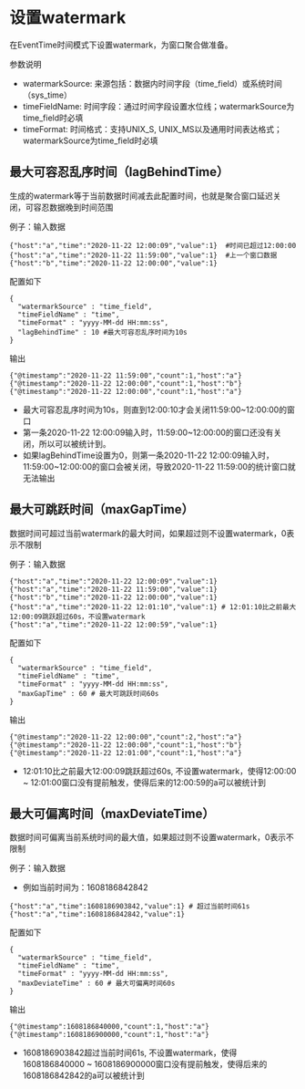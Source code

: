 # 设置watermark

在EventTime时间模式下设置watermark，为窗口聚合做准备。


参数说明

- watermarkSource: 来源包括：数据内时间字段（time_field）或系统时间（sys_time）
- timeFieldName: 时间字段：通过时间字段设置水位线；watermarkSource为time_field时必填
- timeFormat: 时间格式：支持UNIX_S, UNIX_MS以及通用时间表达格式；watermarkSource为time_field时必填

## 最大可容忍乱序时间（lagBehindTime）
生成的watermark等于当前数据时间减去此配置时间，也就是聚合窗口延迟关闭，可容忍数据晚到时间范围

例子：输入数据

```
{"host":"a","time":"2020-11-22 12:00:09","value":1}  #时间已超过12:00:00
{"host":"a","time":"2020-11-22 11:59:00","value":1}  #上一个窗口数据
{"host":"b","time":"2020-11-22 12:00:00","value":1}
```

配置如下

```
{
  "watermarkSource" : "time_field",
  "timeFieldName" : "time",
  "timeFormat" : "yyyy-MM-dd HH:mm:ss",
  "lagBehindTime" : 10 #最大可容忍乱序时间为10s
}
```

输出

```
{"@timestamp":"2020-11-22 11:59:00","count":1,"host":"a"}
{"@timestamp":"2020-11-22 12:00:00","count":1,"host":"b"}
{"@timestamp":"2020-11-22 12:00:00","count":1,"host":"a"}
```
- 最大可容忍乱序时间为10s，则直到12:00:10才会关闭11:59:00~12:00:00的窗口
- 第一条2020-11-22 12:00:09输入时，11:59:00~12:00:00的窗口还没有关闭，所以可以被统计到。
- 如果lagBehindTime设置为0，则第一条2020-11-22 12:00:09输入时，11:59:00~12:00:00的窗口会被关闭，导致2020-11-22 11:59:00的统计窗口就无法输出

## 最大可跳跃时间（maxGapTime）
数据时间可超过当前watermark的最大时间，如果超过则不设置watermark，0表示不限制

例子：输入数据

```
{"host":"a","time":"2020-11-22 12:00:09","value":1}  
{"host":"a","time":"2020-11-22 11:59:00","value":1}  
{"host":"b","time":"2020-11-22 12:00:00","value":1}
{"host":"a","time":"2020-11-22 12:01:10","value":1} # 12:01:10比之前最大12:00:09跳跃超过60s，不设置watermark
{"host":"a","time":"2020-11-22 12:00:59","value":1}
```

配置如下

```
{
  "watermarkSource" : "time_field",
  "timeFieldName" : "time",
  "timeFormat" : "yyyy-MM-dd HH:mm:ss",
  "maxGapTime" : 60 # 最大可跳跃时间60s
}
```

输出

```
{"@timestamp":"2020-11-22 12:00:00","count":2,"host":"a"}
{"@timestamp":"2020-11-22 12:00:00","count":1,"host":"b"}
{"@timestamp":"2020-11-22 12:01:00","count":1,"host":"a"}
```
- 12:01:10比之前最大12:00:09跳跃超过60s, 不设置watermark，使得12:00:00 ~ 12:01:00窗口没有提前触发，使得后来的12:00:59的a可以被统计到

## 最大可偏离时间（maxDeviateTime）
数据时间可偏离当前系统时间的最大值，如果超过则不设置watermark，0表示不限制

例子：输入数据
- 例如当前时间为：1608186842842

```
{"host":"a","time":1608186903842,"value":1} # 超过当前时间61s
{"host":"a","time":1608186842842,"value":1} 

```

配置如下

```
{
  "watermarkSource" : "time_field",
  "timeFieldName" : "time",
  "timeFormat" : "yyyy-MM-dd HH:mm:ss",
  "maxDeviateTime" : 60 # 最大可偏离时间60s
}
```

输出

```
{"@timestamp":1608186840000,"count":1,"host":"a"}
{"@timestamp":1608186900000,"count":1,"host":"a"}
```
- 1608186903842超过当前时间61s, 不设置watermark，使得1608186840000 ~ 1608186900000窗口没有提前触发，使得后来的1608186842842的a可以被统计到
